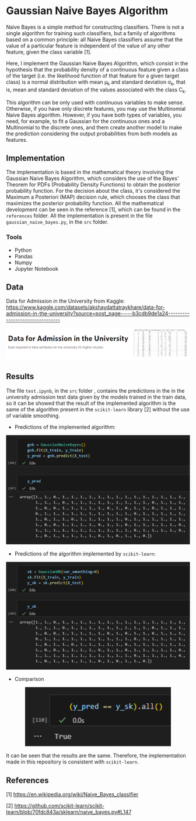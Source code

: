 # Gaussian Naive Bayes Algorithm

Naive Bayes is a simple method for constructing classifiers. There is not a single algorithm for training such classifiers, but a family of algorithms based on a common principle: all Naive Bayes classifiers assume that the value of a particular feature is independent of the value of any other feature, given the class variable [1]. 

Here, I implement the Gaussian Naive Bayes Algorithm, which consist in the hypothesis that the probability density of a continuous feature given a class of the target (i.e. the likelihood function of that feature for a given target class) is a normal distribution with mean &mu;<sub>k</sub> and standard deviation &sigma;<sub>k</sub>, that is, mean and standard deviation of the values associated with the class C<sub>k</sub>. 

This algorithm can be only used with continuous variables to make sense. Otherwise, if you have only discrete features, you may use the Multinomial Naive Bayes algorithm. However, if you have both types of variables, you need, for example, to fit a Gaussian for the continuous ones and a Multinomial to the discrete ones, and them create another model to make the prediction considering the output probabilities from both models as features.

## Implementation

The implementation is based in the mathematical theory involving the Gaussian Naive Bayes Algorithm, which considers the use of the Bayes' Theorem for PDFs (Probability Density Functions) to obtain the posterior probability function. For the decision about the class, it's considered the Maximum a Posteriori (MAP) decision rule, which chooses the class that maximizes the posterior probability function. All the mathematical development can be seen in the reference [1], which can be found in the `references` folder. All the implementation is present in the file `gaussian_naive_bayes.py`, in the `src` folder.

### Tools

- Python
- Pandas
- Numpy
- Jupyter Notebook

## Data

Data for Admission in the University from Kaggle: https://www.kaggle.com/datasets/akshaydattatraykhare/data-for-admission-in-the-university?source=post_page-----b3cdb9de1a24--------------------------------

<p align="center">
    <img width="800" src="https://github.com/Samirnunes/ml-algorithms-from-scratch/blob/main/linear_regression/images/data.png" alt="Material Bread logo">
<p>

## Results

The file `test.ipynb`, in the `src` folder , contains the predictions in the in the university admission test data given by the models trained in the train data, so it can be showed that the result of the implemented algorithm is the same of the algorithm present in the `scikit-learn` library [2] without the use of variable smoothing.

- Predictions of the implemented algorithm:

<p align="center">
    <img width="600" src="./images/prediction_implemented_model.png" alt="Material Bread logo">
<p>

- Predictions of the algorithm implemented by `scikit-learn`:

<p align="center">
    <img width="600" src="./images/prediction_sklearn_model.png" alt="Material Bread logo">
<p>

- Comparison

<p align="center">
    <img width="400" src="./naive_bayes/images/comparison.png" alt="Material Bread logo">
<p>

It can be seen that the results are the same. Therefore, the implementation made in this repository is consistent with `scikit-learn`.

## References

[1] https://en.wikipedia.org/wiki/Naive_Bayes_classifier

[2] https://github.com/scikit-learn/scikit-learn/blob/70fdc843a/sklearn/naive_bayes.py#L147

